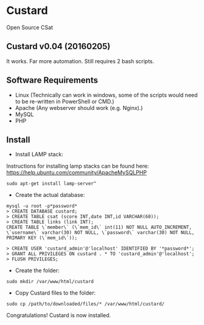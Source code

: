 # Custard
Open Source CSat

Custard v0.04 (20160205)
------------------------
It works. Far more automation. Still requires 2 bash scripts.

Software Requirements
---------------------
 - Linux (Technically can work in windows, some of the scripts would need to be re-written in PowerShell or CMD.)
 - Apache (Any webserver should work (e.g. Nginx).)
 - MySQL
 - PHP

Install
-------

 - Install LAMP stack:

Instructions for installing lamp stacks can be found here: https://help.ubuntu.com/community/ApacheMySQLPHP

```
sudo apt-get install lamp-server^
```

 - Create the actual database:
```
mysql -u root -p*password*
> CREATE DATABASE custard;
> CREATE TABLE csat (score INT,date INT,id VARCHAR(60));
> CREATE TABLE links (link INT);
CREATE TABLE \`member\` (\`mem_id\` int(11) NOT NULL AUTO_INCREMENT, \`username\` varchar(30) NOT NULL, \`password\` varchar(30) NOT NULL, PRIMARY KEY (\`mem_id\`));

> CREATE USER 'custard_admin'@'localhost' IDENTIFIED BY '*password*';
> GRANT ALL PRIVILEGES ON custard . * TO 'custard_admin'@'localhost';
> FLUSH PRIVILEGES;
```

 - Create the folder:
```
sudo mkdir /var/www/html/custard
```

 - Copy Custard files to the folder:

```
sudo cp /path/to/downloaded/files/* /var/www/html/custard/
```

Congratulations! Custard is now installed.


